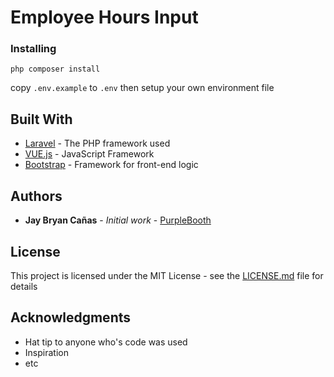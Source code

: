 # Employee Hours Input


### Installing

```
php composer install
```

copy `.env.example` to `.env` then setup your own environment file

## Built With

* [Laravel](https://laravel.com/) - The PHP framework used
* [VUE.js](https://vuejs.org/) - JavaScript Framework
* [Bootstrap](https://bootstrap-vue.js.org/) - Framework for front-end logic

## Authors

* **Jay Bryan Cañas** - *Initial work* - [PurpleBooth](https://github.com/PurpleBooth)

## License

This project is licensed under the MIT License - see the [LICENSE.md](LICENSE.md) file for details

## Acknowledgments

* Hat tip to anyone who's code was used
* Inspiration
* etc


